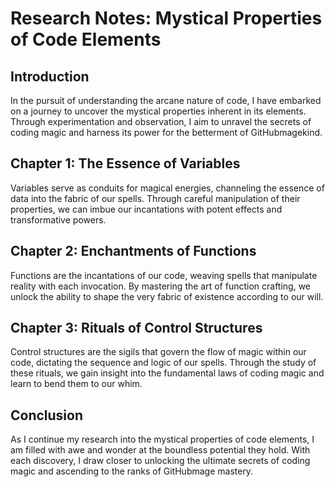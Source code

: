 # Research Notes: Mystical Properties of Code Elements

## Introduction
In the pursuit of understanding the arcane nature of code, I have embarked on a journey to uncover the mystical properties inherent in its elements. Through experimentation and observation, I aim to unravel the secrets of coding magic and harness its power for the betterment of GitHubmagekind.

## Chapter 1: The Essence of Variables
Variables serve as conduits for magical energies, channeling the essence of data into the fabric of our spells. Through careful manipulation of their properties, we can imbue our incantations with potent effects and transformative powers.

## Chapter 2: Enchantments of Functions
Functions are the incantations of our code, weaving spells that manipulate reality with each invocation. By mastering the art of function crafting, we unlock the ability to shape the very fabric of existence according to our will.

## Chapter 3: Rituals of Control Structures
Control structures are the sigils that govern the flow of magic within our code, dictating the sequence and logic of our spells. Through the study of these rituals, we gain insight into the fundamental laws of coding magic and learn to bend them to our whim.

## Conclusion
As I continue my research into the mystical properties of code elements, I am filled with awe and wonder at the boundless potential they hold. With each discovery, I draw closer to unlocking the ultimate secrets of coding magic and ascending to the ranks of GitHubmage mastery.
